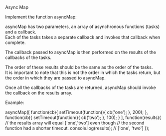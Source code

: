 Async Map  

Implement the function asyncMap:  

asyncMap has two parameters, an array of asynchronous functions (tasks) and a callback.  
Each of the tasks takes a separate callback and invokes that callback when complete.  

The callback passed to asyncMap is then performed on the results of the callbacks of the tasks.  

The order of these results should be the same as the order of the tasks.  
It is important to note that this is not the order in which the tasks return, but the order in which they are passed to asyncMap.  

Once all the callbacks of the tasks are returned, asyncMap should invoke the callback on the results array.  

Example:  

asyncMap([
  function(cb){
    setTimeout(function(){
      cb('one');
    }, 200);
  },
  function(cb){
    setTimeout(function(){
      cb('two');
    }, 100);
  }
 ],
  function(results){
    // the results array will equal ['one','two'] even though
    // the second function had a shorter timeout.
    console.log(results); // ['one', 'two']
 });  

